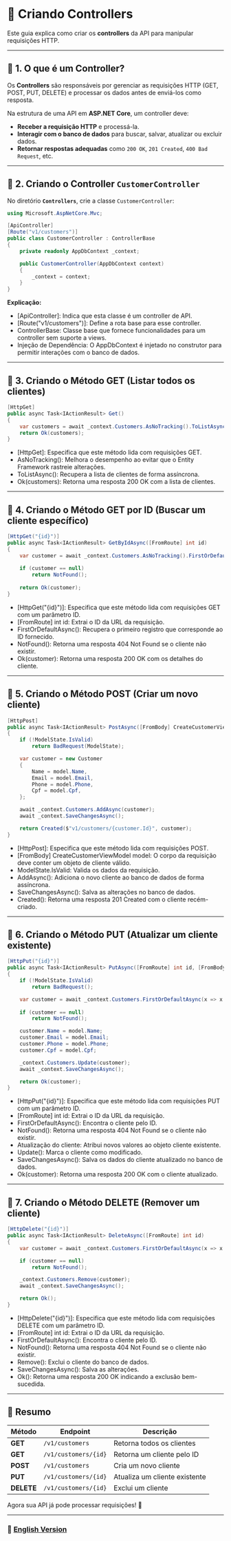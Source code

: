 # 📌 Criando Controllers

Este guia explica como criar os **controllers** da API para manipular requisições HTTP.

---

## 📖 1. O que é um Controller?

Os **Controllers** são responsáveis por gerenciar as requisições HTTP (GET, POST, PUT, DELETE) e processar os dados antes de enviá-los como resposta.

Na estrutura de uma API em **ASP.NET Core**, um controller deve:

- **Receber a requisição HTTP** e processá-la.
- **Interagir com o banco de dados** para buscar, salvar, atualizar ou excluir dados.
- **Retornar respostas adequadas** como `200 OK`, `201 Created`, `400 Bad Request`, etc.

---

## 📖 2. Criando o Controller `CustomerController`

No diretório **`Controllers`**, crie a classe `CustomerController`:

```csharp
using Microsoft.AspNetCore.Mvc;

[ApiController]
[Route("v1/customers")]
public class CustomerController : ControllerBase
{
    private readonly AppDbContext _context;

    public CustomerController(AppDbContext context)
    {
        _context = context;
    }
}
```

**Explicação:**
- [ApiController]: Indica que esta classe é um controller de API.
- [Route("v1/customers")]: Define a rota base para esse controller.
- ControllerBase: Classe base que fornece funcionalidades para um controller sem suporte a views.
- Injeção de Dependência: O AppDbContext é injetado no construtor para permitir interações com o banco de dados.

---

## 📖 3. Criando o Método GET (Listar todos os clientes)

```csharp
[HttpGet]
public async Task<IActionResult> Get()
{
    var customers = await _context.Customers.AsNoTracking().ToListAsync();
    return Ok(customers);
}
```

- [HttpGet]: Especifica que este método lida com requisições GET.
- AsNoTracking(): Melhora o desempenho ao evitar que o Entity Framework rastreie alterações.
- ToListAsync(): Recupera a lista de clientes de forma assíncrona.
- Ok(customers): Retorna uma resposta 200 OK com a lista de clientes.

---

## 📖 4. Criando o Método GET por ID (Buscar um cliente específico)

```csharp
[HttpGet("{id}")]
public async Task<IActionResult> GetByIdAsync([FromRoute] int id)
{
    var customer = await _context.Customers.AsNoTracking().FirstOrDefaultAsync(x => x.Id == id);
    
    if (customer == null)
        return NotFound();
    
    return Ok(customer);
}
```

- [HttpGet("{id}")]: Especifica que este método lida com requisições GET com um parâmetro ID.
- [FromRoute] int id: Extrai o ID da URL da requisição.
- FirstOrDefaultAsync(): Recupera o primeiro registro que corresponde ao ID fornecido.
- NotFound(): Retorna uma resposta 404 Not Found se o cliente não existir.
- Ok(customer): Retorna uma resposta 200 OK com os detalhes do cliente.

---

## 📖 5. Criando o Método POST (Criar um novo cliente)

```csharp
[HttpPost]
public async Task<IActionResult> PostAsync([FromBody] CreateCustomerViewModel model)
{
    if (!ModelState.IsValid)
        return BadRequest(ModelState);

    var customer = new Customer
    {
        Name = model.Name,
        Email = model.Email,
        Phone = model.Phone,
        Cpf = model.Cpf,
    };

    await _context.Customers.AddAsync(customer);
    await _context.SaveChangesAsync();

    return Created($"v1/customers/{customer.Id}", customer);
}
```

- [HttpPost]: Especifica que este método lida com requisições POST.
- [FromBody] CreateCustomerViewModel model: O corpo da requisição deve conter um objeto de cliente válido.
- ModelState.IsValid: Valida os dados da requisição.
- AddAsync(): Adiciona o novo cliente ao banco de dados de forma assíncrona.
- SaveChangesAsync(): Salva as alterações no banco de dados.
- Created(): Retorna uma resposta 201 Created com o cliente recém-criado.


---

## 📖 6. Criando o Método PUT (Atualizar um cliente existente)

```csharp
[HttpPut("{id}")]
public async Task<IActionResult> PutAsync([FromRoute] int id, [FromBody] CreateCustomerViewModel model)
{
    if (!ModelState.IsValid)
        return BadRequest();

    var customer = await _context.Customers.FirstOrDefaultAsync(x => x.Id == id);
    
    if (customer == null)
        return NotFound();

    customer.Name = model.Name;
    customer.Email = model.Email;
    customer.Phone = model.Phone;
    customer.Cpf = model.Cpf;

    _context.Customers.Update(customer);
    await _context.SaveChangesAsync();

    return Ok(customer);
}
```

- [HttpPut("{id}")]: Especifica que este método lida com requisições PUT com um parâmetro ID.
- [FromRoute] int id: Extrai o ID da URL da requisição.
- FirstOrDefaultAsync(): Encontra o cliente pelo ID.
- NotFound(): Retorna uma resposta 404 Not Found se o cliente não existir.
- Atualização do cliente: Atribui novos valores ao objeto cliente existente.
- Update(): Marca o cliente como modificado.
- SaveChangesAsync(): Salva os dados do cliente atualizado no banco de dados.
- Ok(customer): Retorna uma resposta 200 OK com o cliente atualizado.

---

## 📖 7. Criando o Método DELETE (Remover um cliente)

```csharp
[HttpDelete("{id}")]
public async Task<IActionResult> DeleteAsync([FromRoute] int id)
{
    var customer = await _context.Customers.FirstOrDefaultAsync(x => x.Id == id);

    if (customer == null)
        return NotFound();

    _context.Customers.Remove(customer);
    await _context.SaveChangesAsync();

    return Ok();
}
```

- [HttpDelete("{id}")]: Especifica que este método lida com requisições DELETE com um parâmetro ID.
- [FromRoute] int id: Extrai o ID da URL da requisição.
- FirstOrDefaultAsync(): Encontra o cliente pelo ID.
- NotFound(): Retorna uma resposta 404 Not Found se o cliente não existir.
- Remove(): Exclui o cliente do banco de dados.
- SaveChangesAsync(): Salva as alterações.
- Ok(): Retorna uma resposta 200 OK indicando a exclusão bem-sucedida.

---

## 🎯 Resumo

| **Método** | **Endpoint**         | **Descrição**                |
|------------|----------------------|------------------------------|
| **GET**    | `/v1/customers`      | Retorna todos os clientes   |
| **GET**    | `/v1/customers/{id}` | Retorna um cliente pelo ID  |
| **POST**   | `/v1/customers`      | Cria um novo cliente        |
| **PUT**    | `/v1/customers/{id}` | Atualiza um cliente existente |
| **DELETE** | `/v1/customers/{id}` | Exclui um cliente           |

Agora sua API já pode processar requisições! 🚀

---

### 📌 **[English Version](../en-gb/controllers.md)**